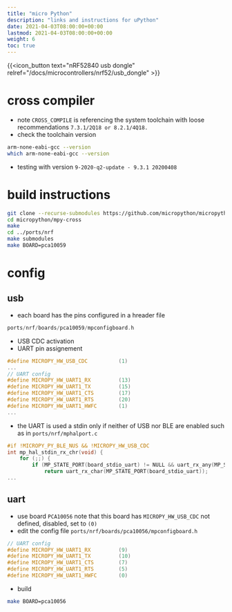 ```yaml
---
title: "micro Python"
description: "links and instructions for uPython"
date: 2021-04-03T08:00:00+00:00
lastmod: 2021-04-03T08:00:00+00:00
weight: 6
toc: true
---
```


{{<icon_button text="nRF52840 usb dongle" relref="/docs/microcontrollers/nrf52/usb_dongle" >}}

# cross compiler
* note `CROSS_COMPILE` is referencing the system toolchain with loose recommendations `7.3.1/2Q18 or 8.2.1/4Q18.`
* check the toolchain version
```bash
arm-none-eabi-gcc --version
which arm-none-eabi-gcc --version
```
* testing with version `9-2020-q2-update - 9.3.1 20200408`

# build instructions
```bash
git clone --recurse-submodules https://github.com/micropython/micropython.git
cd micropython/mpy-cross
make
cd ../ports/nrf
make submodules
make BOARD=pca10059
```

# config
## usb
* each board has the pins configured in a hreader file
```c++
ports/nrf/boards/pca10059/mpconfigboard.h
```
* USB CDC activation
* UART pin assignement
```c++
#define MICROPY_HW_USB_CDC          (1)
...
// UART config
#define MICROPY_HW_UART1_RX         (13)
#define MICROPY_HW_UART1_TX         (15)
#define MICROPY_HW_UART1_CTS        (17)
#define MICROPY_HW_UART1_RTS        (20)
#define MICROPY_HW_UART1_HWFC       (1)
...
```
* the UART is used a stdin only if neither of USB nor BLE are enabled such as in `ports/nrf/mphalport.c`
```c++
#if !MICROPY_PY_BLE_NUS && !MICROPY_HW_USB_CDC
int mp_hal_stdin_rx_chr(void) {
    for (;;) {
        if (MP_STATE_PORT(board_stdio_uart) != NULL && uart_rx_any(MP_STATE_PORT(board_stdio_uart))) {
            return uart_rx_char(MP_STATE_PORT(board_stdio_uart));
...
```
## uart

* use board `PCA10056` note that this board has `MICROPY_HW_USB_CDC` not defined, disabled, set to `(0)`
* edit the config file `ports/nrf/boards/pca10056/mpconfigboard.h`
```c++
// UART config
#define MICROPY_HW_UART1_RX         (9)
#define MICROPY_HW_UART1_TX         (10)
#define MICROPY_HW_UART1_CTS        (7)
#define MICROPY_HW_UART1_RTS        (5)
#define MICROPY_HW_UART1_HWFC       (0)
```
* build
```bash
make BOARD=pca10056
```
